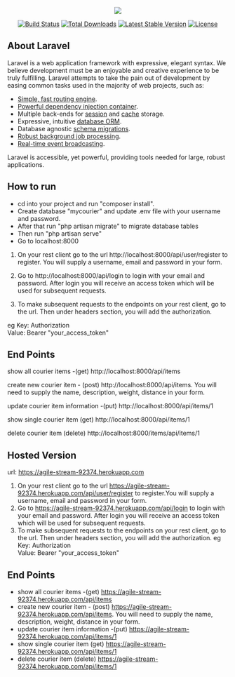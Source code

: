 <p align="center"><img src="https://laravel.com/assets/img/components/logo-laravel.svg"></p>

<p align="center">
<a href="https://travis-ci.org/laravel/framework"><img src="https://travis-ci.org/laravel/framework.svg" alt="Build Status"></a>
<a href="https://packagist.org/packages/laravel/framework"><img src="https://poser.pugx.org/laravel/framework/d/total.svg" alt="Total Downloads"></a>
<a href="https://packagist.org/packages/laravel/framework"><img src="https://poser.pugx.org/laravel/framework/v/stable.svg" alt="Latest Stable Version"></a>
<a href="https://packagist.org/packages/laravel/framework"><img src="https://poser.pugx.org/laravel/framework/license.svg" alt="License"></a>
</p>

## About Laravel

Laravel is a web application framework with expressive, elegant syntax. We believe development must be an enjoyable and creative experience to be truly fulfilling. Laravel attempts to take the pain out of development by easing common tasks used in the majority of web projects, such as:

- [Simple, fast routing engine](https://laravel.com/docs/routing).
- [Powerful dependency injection container](https://laravel.com/docs/container).
- Multiple back-ends for [session](https://laravel.com/docs/session) and [cache](https://laravel.com/docs/cache) storage.
- Expressive, intuitive [database ORM](https://laravel.com/docs/eloquent).
- Database agnostic [schema migrations](https://laravel.com/docs/migrations).
- [Robust background job processing](https://laravel.com/docs/queues).
- [Real-time event broadcasting](https://laravel.com/docs/broadcasting).

Laravel is accessible, yet powerful, providing tools needed for large, robust applications.

## How to run

- cd into your project and run "composer install".
- Create database "mycourier" and update .env file with your username and password.
- After that run "php artisan migrate" to migrate database tables
- Then run "php artisan serve"
- Go to localhost:8000

1. On your rest client go to the url http://localhost:8000/api/user/register to register. You will supply a username, email and password in your form.

2. Go to http://localhost:8000/api/login to login with your email and password. After login you will receive an access token which will be used for subsequent requests.

3. To make subsequent requests to the endpoints on your rest client, go to the url. Then under headers section, you will add the authorization.

eg 
Key: Authorization    
Value: Bearer "your_access_token"

## End Points

show all courier items -(get)  http://localhost:8000/api/items

create new courier item - (post) http://localhost:8000/api/items. You will need to supply the name, description, weight, distance in your form.

update courier item information -(put) http://localhost:8000/api/items/1

show single courier item (get) http://localhost:8000/api/items/1

delete courier item (delete) http://localhost:8000/items/api/items/1


## Hosted Version

url: https://agile-stream-92374.herokuapp.com

1. On your rest client go to the url https://agile-stream-92374.herokuapp.com/api/user/register to register.You will supply a username, email and password in your form.
2. Go to https://agile-stream-92374.herokuapp.com/api/login to login with your email and password. After login you will receive an access token which will be used for subsequent requests.
3. To make subsequent requests to the endpoints on your rest client, go to the url. Then under headers section, you will add the authorization.
 eg Key: Authorization   
    Value: Bearer "your_access_token"

## End Points

- show all courier items -(get)  https://agile-stream-92374.herokuapp.com/api/items
- create new courier item - (post) https://agile-stream-92374.herokuapp.com/api/items. You will need to supply the name, description, weight, distance in your form.
- update courier item information -(put) https://agile-stream-92374.herokuapp.com/api/items/1
- show single courier item (get) https://agile-stream-92374.herokuapp.com/api/items/1
- delete courier item (delete) https://agile-stream-92374.herokuapp.com/api/items/1
